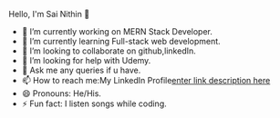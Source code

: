 Hello, I'm Sai Nithin 👋

- 🔭 I’m currently working on MERN Stack Developer.
- 🌱 I’m currently learning Full-stack web development.
- 👯 I’m looking to collaborate on github,linkedIn.
- 🤔 I’m looking for help with Udemy.
- 💬 Ask me any queries if u have.
- 📫 How to reach me:My LinkedIn Profile[enter link description here](https://www.linkedin.com/in/sai-nithin-6495801b9) 
- 😄 Pronouns: He/His.
- ⚡ Fun fact: I listen songs while coding. 

